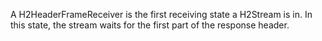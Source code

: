 A H2HeaderFrameReceiver is the first receiving state a H2Stream is in. In this state, the stream waits for the first part of the response header.
